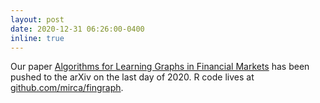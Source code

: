 ```yaml
---
layout: post
date: 2020-12-31 06:26:00-0400
inline: true
---
```


Our paper <a href="https://arxiv.org/pdf/2012.15410.pdf">Algorithms for Learning Graphs in Financial Markets</a> has been pushed to the arXiv on the last day of 2020.
R code lives at <a href="https://github.com/mirca/fingraph">github.com/mirca/fingraph</a>.
